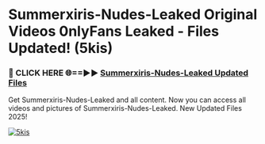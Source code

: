 # Summerxiris-Nudes-Leaked Original Videos 0nlyFans Leaked - Files Updated! (5kis)

<h3>🔴 CLICK HERE 🌐==►► <a href="https://tinyurl.com/4mcuefdz" rel="nofollow">Summerxiris-Nudes-Leaked Updated Files</a></h3>

Get Summerxiris-Nudes-Leaked and all content. Now you can access all videos and pictures of Summerxiris-Nudes-Leaked. New Updated Files 2025!

[![5kis](https://i.imgur.com/StAQSOY.gif)](https://tinyurl.com/4mcuefdz)
